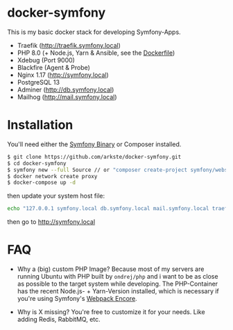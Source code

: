 docker-symfony
==============

This is my basic docker stack for developing Symfony-Apps.

- Traefik (http://traefik.symfony.local)
- PHP 8.0 (+ Node.js, Yarn & Ansible, see the [Dockerfile](https://github.com/arkste/docker-ci/blob/php80/Dockerfile))
- Xdebug (Port 9000)
- Blackfire (Agent & Probe)
- Nginx 1.17 (http://symfony.local)
- PostgreSQL 13
- Adminer (http://db.symfony.local)
- Mailhog (http://mail.symfony.local)

# Installation

You'll need either the [Symfony Binary](https://symfony.com/download) or Composer installed.

 ```bash
$ git clone https://github.com/arkste/docker-symfony.git
$ cd docker-symfony
$ symfony new --full Source // or "composer create-project symfony/website-skeleton Source"
$ docker network create proxy
$ docker-compose up -d
```

then update your system host file:

```bash
echo "127.0.0.1 symfony.local db.symfony.local mail.symfony.local traefik.symfony.local" | sudo tee -a /etc/hosts
```

then go to http://symfony.local

# FAQ

* Why a (big) custom PHP Image?
Because most of my servers are running Ubuntu with PHP built by `ondrej/php` and i want to be as close as possible to the target system while developing. The PHP-Container has the recent Node.js- + Yarn-Version installed, which is necessary if you're using Symfony's [Webpack Encore](https://symfony.com/doc/current/frontend/encore/installation.html).

* Why is X missing?
You're free to customize it for your needs. Like adding Redis, RabbitMQ, etc.
